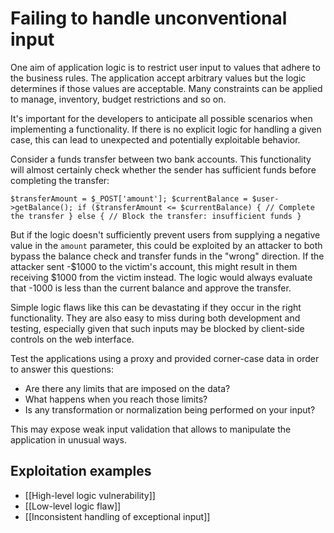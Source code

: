 # Failing to handle unconventional input

One aim of application logic is to restrict user input to values that adhere to the business rules. The application accept arbitrary values but the logic determines if those values are acceptable. Many constraints can be applied to manage, inventory, budget restrictions and so on.

It's important for the developers to anticipate all possible scenarios when implementing a functionality. If there is no explicit logic for handling a given case, this can lead to unexpected and potentially exploitable behavior.

Consider a funds transfer between two bank accounts. This functionality will almost certainly check whether the sender has sufficient funds before completing the transfer:

`$transferAmount = $_POST['amount']; $currentBalance = $user->getBalance(); if ($transferAmount <= $currentBalance) { // Complete the transfer } else { // Block the transfer: insufficient funds }`

But if the logic doesn't sufficiently prevent users from supplying a negative value in the `amount` parameter, this could be exploited by an attacker to both bypass the balance check and transfer funds in the "wrong" direction. If the attacker sent -$1000 to the victim's account, this might result in them receiving $1000 from the victim instead. The logic would always evaluate that -1000 is less than the current balance and approve the transfer.

Simple logic flaws like this can be devastating if they occur in the right functionality. They are also easy to miss during both development and testing, especially given that such inputs may be blocked by client-side controls on the web interface.

Test the applications using a proxy and provided corner-case data in order to answer this questions:

-   Are there any limits that are imposed on the data?
-   What happens when you reach those limits?
-   Is any transformation or normalization being performed on your input?

This may expose weak input validation that allows to manipulate the application in unusual ways.

## Exploitation examples

- [[High-level logic vulnerability]]
- [[Low-level logic flaw]]
- [[Inconsistent handling of exceptional input]]